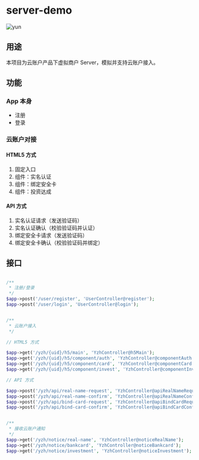 # server-demo

![yun](https://www.yunzhanghu.com/img/logo.png)

## 用途

本项目为云账户产品下虚拟商户 Server，模拟并支持云账户接入。

## 功能

### App 本身
* 注册
* 登录

### 云账户对接

#### HTML5 方式

1. 固定入口
2. 组件：实名认证
3. 组件：绑定安全卡
4. 组件：投资达成

#### API 方式

1. 实名认证请求（发送验证码）
1. 实名认证确认（校验验证码并认证）
1. 绑定安全卡请求（发送验证码）
1. 绑定安全卡确认（校验验证码并绑定）


## 接口


```php

/**
 * 注册/登录
 */
$app->post('/user/register', 'UserController@register');
$app->post('/user/login', 'UserController@login');


/**
 * 云账户接入
 */

// HTML5 方式

$app->get('/yzh/{uid}/h5/main', 'YzhController@h5Main');
$app->get('/yzh/{uid}/h5/component/auth', 'YzhController@componentAuth');
$app->get('/yzh/{uid}/h5/component/card', 'YzhController@componentCard');
$app->get('/yzh/{uid}/h5/component/invest', 'YzhController@componentInvest');

// API 方式

$app->post('/yzh/api/real-name-request', 'YzhController@apiRealNameRequest');
$app->post('/yzh/api/real-name-confirm', 'YzhController@apiRealNameConfirm');
$app->post('/yzh/api/bind-card-request', 'YzhController@apiBindCardRequest');
$app->post('/yzh/api/bind-card-confirm', 'YzhController@apiBindCardConfirm');


/**
 * 接收云账户通知
 */
$app->get('/yzh/notice/real-name', 'YzhController@noticeRealName');
$app->get('/yzh/notice/bankcard', 'YzhController@noticeBankcard');
$app->get('/yzh/notice/investment', 'YzhController@noticeInvestment');
          
```
